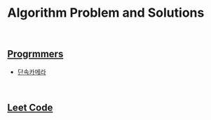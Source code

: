 # Algorithm Problem and Solutions

</br>

## [Progrmmers](./Programmers)

- [단속카메라](https://programmers.co.kr/learn/courses/30/lessons/42898)



</br>

## [Leet Code](./leetcode)


